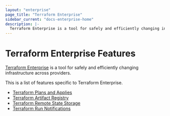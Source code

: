 ```yaml
---
layout: "enterprise"
page_title: "Terraform Enterprise"
sidebar_current: "docs-enterprise-home"
description: |-
  Terraform Enterprise is a tool for safely and efficiently changing infrastructure across providers.
---
```


# Terraform Enterprise Features

[Terraform Enterprise](https://www.hashicorp.com/products/terraform/) is a tool for safely and
efficiently changing infrastructure across providers.

This is a list of features specific to Terraform Enterprise.

- [Terraform Plans and Applies](/docs/enterprise-legacy/runs)
- [Terraform Artifact Registry](/docs/enterprise-legacy/artifacts)
- [Terraform Remote State Storage](/docs/enterprise-legacy/state)
- [Terraform Run Notifications](/docs/enterprise-legacy/runs/notifications.html)
